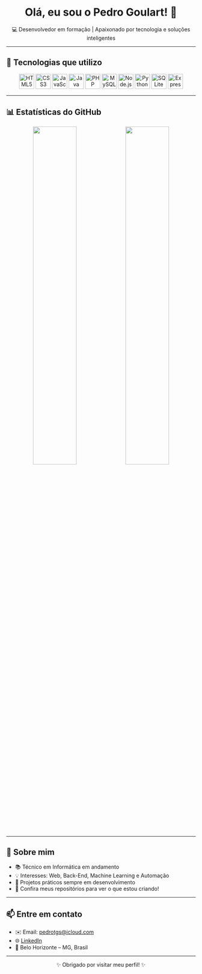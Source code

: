 <h1 align="center">Olá, eu sou o Pedro Goulart! 👋</h1>
<p align="center">💻 Desenvolvedor em formação | Apaixonado por tecnologia e soluções inteligentes</p>

---

## 🚀 Tecnologias que utilizo

<p align="center">
  <img src="https://cdn.jsdelivr.net/gh/devicons/devicon/icons/html5/html5-original.svg" width="40px" alt="HTML5"/>
  <img src="https://cdn.jsdelivr.net/gh/devicons/devicon/icons/css3/css3-original.svg" width="40px" alt="CSS3"/>
  <img src="https://cdn.jsdelivr.net/gh/devicons/devicon/icons/javascript/javascript-original.svg" width="40px" alt="JavaScript"/>
  <img src="https://cdn.jsdelivr.net/gh/devicons/devicon/icons/java/java-original.svg" width="40px" alt="Java"/>
  <img src="https://cdn.jsdelivr.net/gh/devicons/devicon/icons/php/php-original.svg" width="40px" alt="PHP"/>
  <img src="https://cdn.jsdelivr.net/gh/devicons/devicon/icons/mysql/mysql-original.svg" width="40px" alt="MySQL"/>
  <img src="https://cdn.jsdelivr.net/gh/devicons/devicon/icons/nodejs/nodejs-original.svg" width="40px" alt="Node.js"/>
  <img src="https://cdn.jsdelivr.net/gh/devicons/devicon/icons/python/python-original.svg" width="40px" alt="Python"/>
  <img src="https://upload.wikimedia.org/wikipedia/commons/3/38/SQLite370.svg" width="40px" alt="SQLite"/>
  <img src="https://cdn.jsdelivr.net/gh/devicons/devicon/icons/express/express-original.svg" width="40px" alt="Express.js"/>


</p>

---

## 📊 Estatísticas do GitHub

<p align="center">
  <img src="https://github-readme-stats.vercel.app/api?username=goulart21&show_icons=true&theme=tokyonight&hide_border=true" width="48%" />
  <img src="https://github-readme-stats.vercel.app/api/top-langs/?username=goulart21&layout=compact&theme=tokyonight&hide_border=true" width="48%" />
</p>

---

## 🧠 Sobre mim

- 📚 Técnico em Informática em andamento  
- 💡 Interesses: Web, Back-End, Machine Learning e Automação  
- 🚧 Projetos práticos sempre em desenvolvimento  
- 🔗 Confira meus repositórios para ver o que estou criando!

---

## 📫 Entre em contato

- ✉️ Email: pedrotgs@icloud.com  
- 🌐 [LinkedIn](www.linkedin.com/in/pedrotgs)  
- 📍 Belo Horizonte – MG, Brasil  

---

<p align="center">✨ Obrigado por visitar meu perfil! ✨</p>
